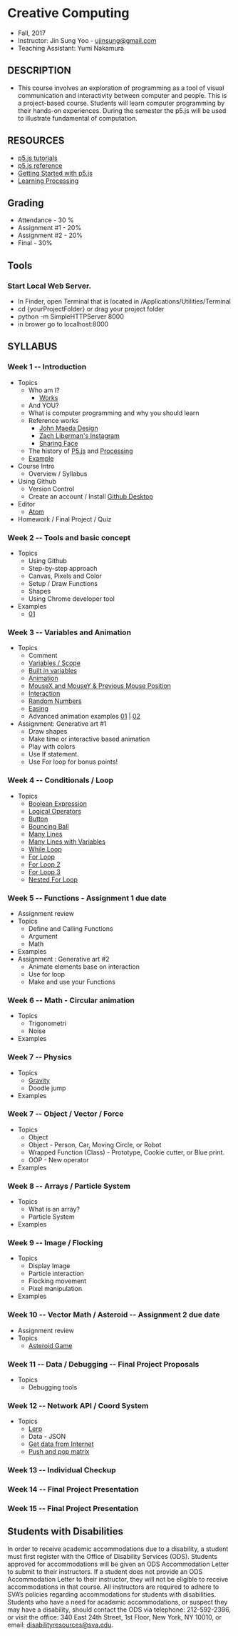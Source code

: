 # Creative Computing
- Fall, 2017
- Instructor: Jin Sung Yoo - ujinsung@gmail.com
- Teaching Assistant: Yumi Nakamura

## DESCRIPTION
- This course involves an exploration of programming as a tool of visual communication and interactivity between computer and people. This is a project-based course. Students will learn computer programming by their hands-on experiences. During the semester the p5.js will be used to illustrate fundamental of computation.

## RESOURCES
- [p5.js tutorials](https://p5js.org/learn/)
- [p5.js reference](http://p5js.org/reference)
- [Getting Started with p5.js](http://amzn.to/1PmztVt)
- [Learning Processing](http://learningprocessing.com/)

## Grading
* Attendance - 30 %
* Assignment #1 - 20%
* Assignment #2 - 20%
* Final - 30%


## Tools

### Start Local Web Server.
 * In Finder, open Terminal that is located in /Applications/Utilities/Terminal
 * cd {yourProjectFolder} or drag your project folder
 * python -m SimpleHTTPServer 8000
 * in brower go to localhost:8000

## SYLLABUS

### Week 1 -- Introduction
* Topics
  * Who am I?
    * [Works](https://vimeo.com/136505838)
  * And YOU?
  * What is computer programming and why you should learn
  * Reference works
    * [John Maeda Design](https://www.google.com/search?q=john+maeda&source=lnms&tbm=isch&sa=X&ved=0ahUKEwjdlPai1b_RAhUs7oMKHXA_A7UQ_AUICSgC&biw=1167&bih=888#tbm=isch&q=john+maeda+graphic+design&imgrc=PhLxs7TrTqQ07M%3A)
    * [Zach Liberman's Instagram](https://www.instagram.com/zach.lieberman/?hl=en)
    * [Sharing Face](https://vimeo.com/96549043)
  * The history of [P5.js](https://p5js.org/) and [Processing](https://processing.org/)
  * [Example](https://jinsung.github.io/sva-cc-fall-2017/week01/examples/01/index.html)
* Course Intro
  * Overview / Syllabus
* Using Github
  * Version Control
  * Create an account / Install [Github Desktop](https://desktop.github.com/)
* Editor
  * [Atom](https://atom.io/)
* Homework / Final Project / Quiz

### Week 2 -- Tools and basic concept
* Topics
  * Using Github
  * Step-by-step approach
  * Canvas, Pixels and Color
  * Setup / Draw Functions
  * Shapes
  * Using Chrome developer tool
* Examples
  * [01](https://jinsung.github.io/sva-cc-fall-2017/week02/examples/setup_draw/index.html)

### Week 3 -- Variables and Animation
* Topics
  * Comment
  * [Variables / Scope](https://jinsung.github.io/sva-cc-fall-2017/week03/examples/02_variables/index.html)
  * [Built in variables](https://jinsung.github.io/sva-cc-fall-2017/week03/examples/03_1_built_in_variables/index.html)
  * [Animation](https://jinsung.github.io/sva-cc-fall-2017/week03/examples/03_1_built_in_variables/index.html)
  * [MouseX and MouseY & Previous Mouse Position](https://jinsung.github.io/sva-cc-fall-2017/week03/examples/05_pmouse/index.html)
  * [Interaction](https://jinsung.github.io/sva-cc-fall-2017/week03/examples/05_pmouse/index.html)
  * [Random Numbers](https://jinsung.github.io/sva-cc-fall-2017/week03/examples/07_random/index.html)
  * [Easing](https://jinsung.github.io/sva-cc-fall-2017/week03/examples/08_easing/index.html)
  * Advanced animation examples [01](http://thesystemis.com/projects/mesa-di-voce/) | [02](https://vimeo.com/150728260)
* Assignment: Generative art #1
  * Draw shapes
  * Make time or interactive based animation
  * Play with colors
  * Use If statement.
  * Use For loop for bonus points!

### Week 4 -- Conditionals / Loop
* Topics
  * [Boolean Expression](https://jinsung.github.io/sva-cc-fall-2017/week04/examples/01_boolean_expression/index.html)
  * [Logical Operators](https://jinsung.github.io/sva-cc-fall-2017/week04/examples/02_logical_operator/index.html)
  * [Button](https://jinsung.github.io/sva-cc-fall-2017/week04/examples/03_button/index.html)
  * [Bouncing Ball](https://jinsung.github.io/sva-cc-fall-2017/week04/examples/04_bouncing_ball/index.html)
  * [Many Lines](https://jinsung.github.io/sva-cc-fall-2017/week04/examples/06_many_lines/index.html)
  * [Many Lines with Variables](https://jinsung.github.io/sva-cc-fall-2017/week04/examples/07_many_lines2/index.html)
  * [While Loop](https://jinsung.github.io/sva-cc-fall-2017/week04/examples/08_while_loop/index.html)
  * [For Loop](https://jinsung.github.io/sva-cc-fall-2017/week04/examples/09_for_loop/index.html)
  * [For Loop 2](https://jinsung.github.io/sva-cc-fall-2017/week04/examples/10_for_loop1/index.html)
  * [For Loop 3](https://jinsung.github.io/sva-cc-fall-2017/week04/examples/11_for_loop2/index.html)
  * [Nested For Loop](https://jinsung.github.io/sva-cc-fall-2017/week04/examples/12_nested_loop/index.html)

### Week 5 -- Functions - Assignment 1 due date
* Assignment review
* Topics
  * Define and Calling Functions
  * Argument
  * Math
* Examples
* Assignment : Generative art #2
  * Animate elements base on interaction
  * Use for loop
  * Make and use your Functions

### Week 6 -- Math - Circular animation
* Topics
  * Trigonometri
  * Noise
* Examples

### Week 7 -- Physics
* Topics
  * [Gravity](https://jinsung.github.io/sva-cc-fall-2017/week07/examples/01_gravity/index.html)
  * Doodle jump
* Examples

### Week 7 -- Object / Vector / Force
* Topics
  * Object
  * Object - Person, Car, Moving Circle, or Robot
  * Wrapped Function (Class) - Prototype, Cookie cutter, or Blue print.
  * OOP - New operator
* Examples

### Week 8 -- Arrays / Particle System
* Topics
  * What is an array?
  * Particle System
* Examples

### Week 9 -- Image / Flocking
* Topics
  * Display Image
  * Particle interaction
  * Flocking movement
  * Pixel manipulation
* Examples

### Week 10 -- Vector Math / Asteroid -- Assignment 2 due date
* Assignment review
* Topics
  * [Asteroid Game](https://jinsung.github.io/sva-cc-fall-2017/week10/examples/01/)


### Week 11 -- Data / Debugging -- Final Project Proposals
* Topics
  * Debugging tools

### Week 12 -- Network API / Coord System
* Topics
  * [Lerp](https://jinsung.github.io/sva-cc-fall-2017/week12/examples/01_lerp/index.html)
  * Data - JSON
  * [Get data from Internet](https://jinsung.github.io/sva-cc-fall-2017/week12/examples/02_weather/index.html)
  * [Push and pop matrix](https://jinsung.github.io/sva-cc-fall-2017/week12/examples/03_push_pop/)

### Week 13 -- Individual Checkup

### Week 14 -- Final Project Presentation

### Week 15 -- Final Project Presentation


## Students with Disabilities

In order to receive academic accommodations due to a disability, a student must first register with the Office of Disability Services (ODS). Students approved for accommodations will be given an ODS Accommodation Letter to submit to their instructors. If a student does not provide an ODS Accommodation Letter to their instructor, they will not be eligible to receive accommodations in that course. All instructors are required to adhere to SVA’s policies regarding accommodations for students with disabilities. Students who have a need for academic accommodations, or suspect they may have a disability, should contact the ODS via telephone: 212-592-2396, or visit the office: 340 East 24th Street, 1st Floor, New York, NY 10010, or email: disabilityresources@sva.edu.
